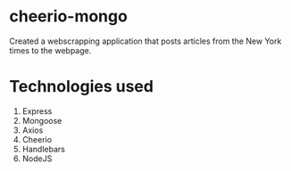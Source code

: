 # cheerio-mongo

Created a webscrapping application that posts articles from the New York times to the webpage.

# Technologies used

1. Express
2. Mongoose
3. Axios
4. Cheerio
5. Handlebars
6. NodeJS
